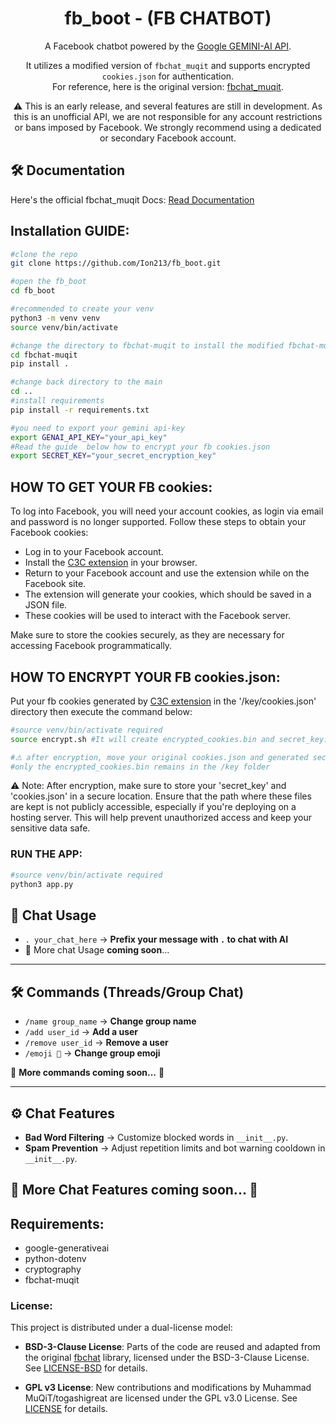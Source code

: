 <div align="center">

# fb_boot - (FB CHATBOT)

A Facebook chatbot powered by the [Google GEMINI-AI API](https://aistudio.google.com/app/apikey).

It utilizes a modified version of `fbchat_muqit` and supports encrypted `cookies.json` for authentication.  
For reference, here is the original version: [fbchat_muqit](https://github.com/togashigreat/fbchat-muqit?tab=BSD-3-Clause-2-ov-file).

⚠️ This is an early release, and several features are still in development. As this is an unofficial API, we are not responsible for any account restrictions or bans imposed by Facebook. We strongly recommend using a dedicated or secondary Facebook account.

</div>

## 🛠️ Documentation
Here's the official fbchat_muqit Docs:
    [Read Documentation](http://fbchat-muqit.rtfd.io/)

## Installation GUIDE:
```bash
#clone the repo
git clone https://github.com/Ion213/fb_boot.git

#open the fb_boot
cd fb_boot

#recommended to create your venv 
python3 -m venv venv
source venv/bin/activate

#change the directory to fbchat-muqit to install the modified fbchat-muqit
cd fbchat-muqit
pip install .

#change back directory to the main
cd ..
#install requirements
pip install -r requirements.txt

#you need to export your gemini api-key
export GENAI_API_KEY="your_api_key"
#Read the guide  below how to encrypt your fb cookies.json
export SECRET_KEY="your_secret_encryption_key"
```

## HOW TO GET YOUR FB cookies:
To log into Facebook, you will need your account cookies, as login via email and password is no longer supported. Follow these steps to obtain your Facebook cookies:

- Log in to your Facebook account.
- Install the [C3C extension](https://github.com/c3cbot/c3c-ufc-utility) in your browser.
- Return to your Facebook account and use the extension while on the Facebook site.
- The extension will generate your cookies, which should be saved in a JSON file.
- These cookies will be used to interact with the Facebook server.

Make sure to store the cookies securely, as they are necessary for accessing Facebook programmatically.


## HOW TO ENCRYPT YOUR FB cookies.json:
Put your fb cookies generated by [C3C extension](https://github.com/c3cbot/c3c-ufc-utility) in the '/key/cookies.json' directory then execute the command below:
```bash
#source venv/bin/activate required
source encrypt.sh #It will create encrypted_cookies.bin and secret_key.key

#⚠️ after encryption, move your original cookies.json and generated secret key in a secured PATH 
#only the encrypted_cookies.bin remains in the /key folder
```
⚠️ Note: After encryption, make sure to store your 'secret_key' and 'cookies.json' in a secure location. Ensure that the path where these files are kept is not publicly accessible, especially if you're deploying on a hosting server. This will help prevent unauthorized access and keep your sensitive data safe.

### RUN THE APP:
```python
#source venv/bin/activate required
python3 app.py
```

## 💬 Chat Usage  
- `. your_chat_here` → **Prefix your message with `.` to chat with AI**  
- 🚀 More chat Usage **coming soon**...  
---

## 🛠️ Commands (Threads/Group Chat)  

- `/name group_name` → **Change group name**  
- `/add user_id` → **Add a user**  
- `/remove user_id` → **Remove a user**  
- `/emoji 🤖` → **Change group emoji**  

🔹 **More commands coming soon...** 🚀  

---

## ⚙️ Chat Features  

- **Bad Word Filtering** → Customize blocked words in `__init__.py`.  
- **Spam Prevention** → Adjust repetition limits and bot warning cooldown in `__init__.py`.  

🔹 **More Chat Features coming soon...** 🚀  
---

## Requirements:
- google-generativeai
- python-dotenv
- cryptography
- fbchat-muqit

### License:

This project is distributed under a dual-license model:

- **BSD-3-Clause License**: Parts of the code are reused and adapted from the original [fbchat](https://github.com/fbchat-dev/fbchat) library, licensed under the BSD-3-Clause License. 
  See [LICENSE-BSD](./LICENSE-BSD.md) for details.

- **GPL v3 License**: New contributions and modifications by Muhammad MuQiT/togashigreat are licensed under the GPL v3.0 License.
See [LICENSE](./LICENSE.md) for details.


